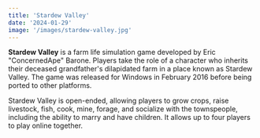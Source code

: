```yaml
---
title: 'Stardew Valley'
date: '2024-01-29'
image: '/images/stardew-valley.jpg'
---
```


**Stardew Valley** is a farm life simulation game developed by Eric "ConcernedApe" Barone. Players take the role of a character who inherits their deceased grandfather's dilapidated farm in a place known as Stardew Valley. The game was released for Windows in February 2016 before being ported to other platforms.

Stardew Valley is open-ended, allowing players to grow crops, raise livestock, fish, cook, mine, forage, and socialize with the townspeople, including the ability to marry and have children. It allows up to four players to play online together.
